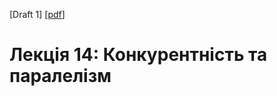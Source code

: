 [Draft 1] [[pdf](./(Draft-1)-Лекція-14:-Конкурентність-та-паралелізм.pdf)]

Лекція 14: Конкурентність та паралелізм
=======================================
